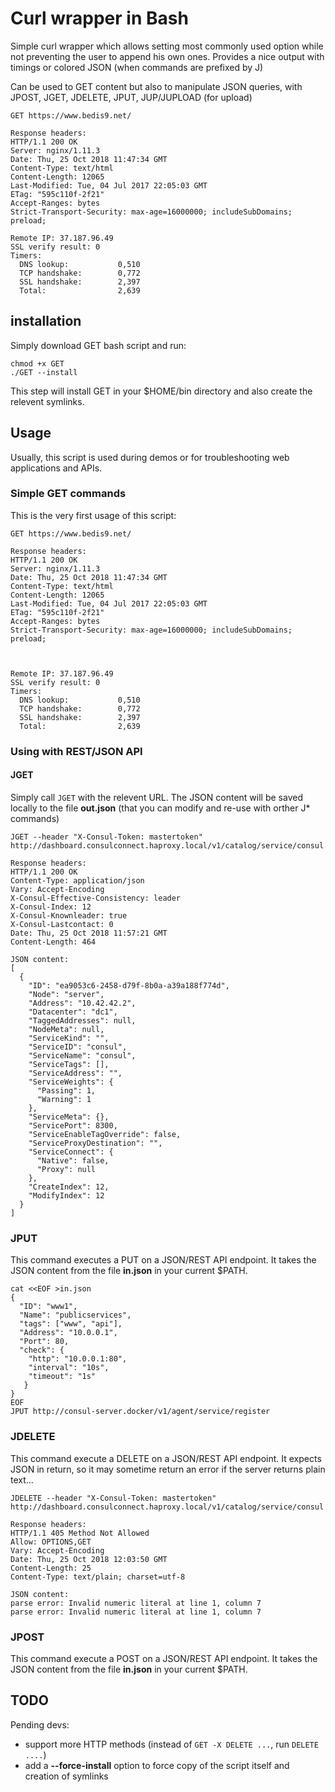 # Curl wrapper in Bash

Simple curl wrapper which allows setting most commonly used option while not preventing the user to append his own ones.
Provides a nice output with timings or colored JSON (when commands are prefixed by J)

Can be used to GET content but also to manipulate JSON queries, with JPOST,
JGET, JDELETE, JPUT, JUP/JUPLOAD (for upload)

```
GET https://www.bedis9.net/

Response headers:
HTTP/1.1 200 OK
Server: nginx/1.11.3
Date: Thu, 25 Oct 2018 11:47:34 GMT
Content-Type: text/html
Content-Length: 12065
Last-Modified: Tue, 04 Jul 2017 22:05:03 GMT
ETag: "595c110f-2f21"
Accept-Ranges: bytes
Strict-Transport-Security: max-age=16000000; includeSubDomains; preload;

Remote IP: 37.187.96.49
SSL verify result: 0
Timers:
  DNS lookup:           0,510
  TCP handshake:        0,772
  SSL handshake:        2,397
  Total:                2,639
```


## installation
Simply download GET bash script and run:
  ```
  chmod +x GET
  ./GET --install
  ```

This step will install GET in your $HOME/bin directory and also create the relevent symlinks.

## Usage

Usually, this script is used during demos or for troubleshooting web applications and APIs.

### Simple GET commands
This is the very first usage of this script:

```
GET https://www.bedis9.net/

Response headers:
HTTP/1.1 200 OK
Server: nginx/1.11.3
Date: Thu, 25 Oct 2018 11:47:34 GMT
Content-Type: text/html
Content-Length: 12065
Last-Modified: Tue, 04 Jul 2017 22:05:03 GMT
ETag: "595c110f-2f21"
Accept-Ranges: bytes
Strict-Transport-Security: max-age=16000000; includeSubDomains; preload;



Remote IP: 37.187.96.49
SSL verify result: 0
Timers:
  DNS lookup:           0,510
  TCP handshake:        0,772
  SSL handshake:        2,397
  Total:                2,639
```

### Using with REST/JSON API

#### JGET
Simply call ```JGET``` with the relevent URL.
The JSON content will be saved locally to the file **out.json** (that you can modify and re-use with orther J* commands)

```
JGET --header "X-Consul-Token: mastertoken" http://dashboard.consulconnect.haproxy.local/v1/catalog/service/consul

Response headers:
HTTP/1.1 200 OK
Content-Type: application/json
Vary: Accept-Encoding
X-Consul-Effective-Consistency: leader
X-Consul-Index: 12
X-Consul-Knownleader: true
X-Consul-Lastcontact: 0
Date: Thu, 25 Oct 2018 11:57:21 GMT
Content-Length: 464

JSON content:
[
  {
    "ID": "ea9053c6-2458-d79f-8b0a-a39a188f774d",
    "Node": "server",
    "Address": "10.42.42.2",
    "Datacenter": "dc1",
    "TaggedAddresses": null,
    "NodeMeta": null,
    "ServiceKind": "",
    "ServiceID": "consul",
    "ServiceName": "consul",
    "ServiceTags": [],
    "ServiceAddress": "",
    "ServiceWeights": {
      "Passing": 1,
      "Warning": 1
    },
    "ServiceMeta": {},
    "ServicePort": 8300,
    "ServiceEnableTagOverride": false,
    "ServiceProxyDestination": "",
    "ServiceConnect": {
      "Native": false,
      "Proxy": null
    },
    "CreateIndex": 12,
    "ModifyIndex": 12
  }
]
```

### JPUT
This command executes a PUT on a JSON/REST API endpoint. It takes the JSON content from the file **in.json** in your current $PATH.

```
cat <<EOF >in.json
{
  "ID": "www1",
  "Name": "publicservices",
  "tags": ["www", "api"],
  "Address": "10.0.0.1",
  "Port": 80,
  "check": {
    "http": "10.0.0.1:80",
    "interval": "10s",
    "timeout": "1s"
   }
}
EOF
JPUT http://consul-server.docker/v1/agent/service/register
```

### JDELETE
This command execute a DELETE on a JSON/REST API endpoint. It expects JSON in return, so it may sometime return an error if the server returns plain text...

```
JDELETE --header "X-Consul-Token: mastertoken" http://dashboard.consulconnect.haproxy.local/v1/catalog/service/consul

Response headers:
HTTP/1.1 405 Method Not Allowed
Allow: OPTIONS,GET
Vary: Accept-Encoding
Date: Thu, 25 Oct 2018 12:03:50 GMT
Content-Length: 25
Content-Type: text/plain; charset=utf-8

JSON content:
parse error: Invalid numeric literal at line 1, column 7
parse error: Invalid numeric literal at line 1, column 7
```

### JPOST
This command execute a POST on a JSON/REST API endpoint. It takes the JSON content from the file **in.json** in your current $PATH.

## TODO
Pending devs:
* support more HTTP methods (instead of ```GET -X DELETE ...```, run ```DELETE ....```)
* add a **--force-install** option to force copy of the script itself and creation of symlinks
